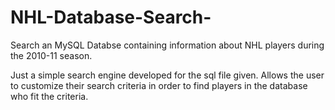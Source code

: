 # NHL-Database-Search-
Search an MySQL Databse containing information about NHL players during the 2010-11 season. 

Just a simple search engine developed for the sql file given. 
Allows the user to customize their search criteria in order to find players in the database who fit the criteria.
